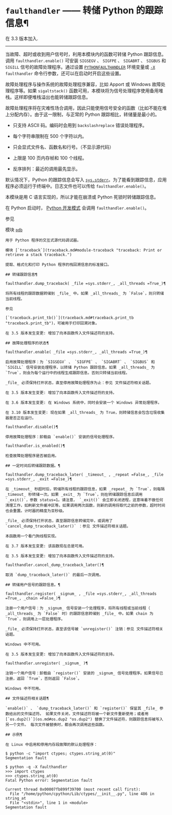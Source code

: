 # `faulthandler` —— 转储 Python 的跟踪信息¶

在 3.3 版本加入.

* * *

当故障、超时或收到用户信号时，利用本模块内的函数可转储 Python 跟踪信息。调用 `faulthandler.enable()` 可安装 `SIGSEGV` 、 `SIGFPE` 、 `SIGABRT` 、 `SIGBUS` 和 `SIGILL` 信号的故障处理程序。通过设置 [`PYTHONFAULTHANDLER`](1.%20命令行与环境.md#envvar-PYTHONFAULTHANDLER) 环境变量或 [`-X`](1.%20命令行与环境.md#cmdoption-X) `faulthandler` 命令行参数，还可以在启动时开启这些设置。

故障处理程序与操作系统的故障处理程序兼容，比如 Apport 或 Windows 故障处理程序等。如果 `sigaltstack()` 函数可用，本模块将为信号处理程序使用备用堆栈。这样即便堆栈溢出也能转储跟踪信息。

故障处理程序将在灾难性场合调用，因此只能使用信号安全的函数（比如不能在堆上分配内存）。由于这一限制，与正常的 Python 跟踪相比，转储量是最小的。

  * 只支持 ASCII 码。编码时会用到 `backslashreplace` 错误处理程序。

  * 每个字符串限制在 500 个字符以内。

  * 只会显式文件名、函数名和行号。（不显示源代码）

  * 上限是 100 页内存帧和 100 个线程。

  * 反序排列：最近的调用最先显示。

默认情况下，Python 的跟踪信息会写入 [`sys.stderr`](3.标准库/sys.md#sys.stderr "sys.stderr")。为了能看到跟踪信息，应用程序必须运行于终端中。日志文件也可以传给 `faulthandler.enable()`。

本模块是用 C 语言实现的，所以才能在崩溃或 Python 死锁时转储跟踪信息。

在 Python 启动时， [Python 开发模式](devmode.md#devmode) 会调用 `faulthandler.enable()`。

参见

模块 [`pdb`](pdb.md#module-pdb "pdb: The Python debugger for interactive interpreters.")

    

~~~
用于 Python 程序的交互式源代码调试器。

模块 [`traceback`](traceback.md#module-traceback "traceback: Print or retrieve a stack traceback.")
~~~
    

~~~
提取、格式化和打印 Python 程序的栈回溯信息的标准接口。

## 转储跟踪信息¶

faulthandler.dump_traceback( _file =sys.stderr_, _all_threads =True_)¶
~~~
    

~~~
将所有线程的跟踪数据转储到 _file_ 中。如果 _all_threads_ 为 `False`，则只转储当前线程。

参见

[`traceback.print_tb()`](traceback.md#traceback.print_tb "traceback.print_tb")，可被用于打印回溯对象。

在 3.5 版本发生变更: 增加了向本函数传入文件描述符的支持。

## 故障处理程序的状态¶

faulthandler.enable( _file =sys.stderr_, _all_threads =True_)¶
~~~
    

~~~
启用故障处理程序：为 `SIGSEGV` 、 `SIGFPE` 、 `SIGABRT` 、 `SIGBUS` 和 `SIGILL` 信号安装处理程序，以转储 Python 跟踪信息。如果 _all_threads_ 为 `True`，则会为每个运行中的线程生成跟踪信息。否则只转储当前线程。

_file_ 必须保持打开状态，直至停用故障处理程序为止：参见 文件描述符相关话题。

在 3.5 版本发生变更: 增加了向本函数传入文件描述符的支持。

在 3.6 版本发生变更: 在 Windows 系统中，同时会安装一个 Windows 异常处理程序。

在 3.10 版本发生变更: 现在如果 _all_threads_ 为 True，则转储信息会包含垃圾收集器是否正在运行。

faulthandler.disable()¶
~~~
    

~~~
停用故障处理程序：卸载由 `enable()` 安装的信号处理程序。

faulthandler.is_enabled()¶
~~~
    

~~~
检查故障处理程序是否被启用。

## 一定时间后转储跟踪数据。¶

faulthandler.dump_traceback_later( _timeout_ , _repeat =False_, _file =sys.stderr_, _exit =False_)¶
~~~
    

~~~
在 _timeout_ 秒超时后，转储所有线程的跟踪信息，如果 _repeat_ 为 `True`，则每隔 _timeout_ 秒转储一次。如果 _exit_ 为 `True`，则在转储跟踪信息后调用 `_exit()`，参数 status=1。请注意， `_exit()` 会立即关闭进程，这意味着不做任何清理工作，如刷新文件缓冲区等。如果调用两次函数，则新的调用将取代之前的参数，超时时间也会重置。计时器的精度为亚秒级。

_file_ 必须保持打开状态，直至跟踪信息转储完毕，或调用了 `cancel_dump_traceback_later()` ：参见 文件描述符相关话题。

本函数用一个看门狗线程实现。

在 3.7 版本发生变更: 该函数现在总是可用。

在 3.5 版本发生变更: 增加了向本函数传入文件描述符的支持。

faulthandler.cancel_dump_traceback_later()¶
~~~
    

~~~
取消 `dump_traceback_later()` 的最后一次调用。

## 转储用户信号的跟踪信息。¶

faulthandler.register( _signum_ , _file =sys.stderr_, _all_threads =True_, _chain =False_)¶
~~~
    

~~~
注册一个用户信号：为 _signum_ 信号安装一个处理程序，将所有线程或当前线程（ _all_threads_ 为 `False` 时）的跟踪信息转储到 _file_ 中。如果 chain 为 `True`，则调用上一层处理程序。

_file_ 必须保持打开状态，直至该信号被 `unregister()` 注销：参见 文件描述符相关话题。

Windows 中不可用。

在 3.5 版本发生变更: 增加了向本函数传入文件描述符的支持。

faulthandler.unregister( _signum_ )¶
~~~
    

~~~
注销一个用户信号：卸载由 `register()` 安装的 _signum_ 信号处理程序。如果信号已注册，返回 `True`，否则返回 `False`。

Windows 中不可用。

## 文件描述符相关话题¶

`enable()` 、 `dump_traceback_later()` 和 `register()` 保留其 _file_ 参数给出的文件描述符。 如果文件关闭，文件描述符将被一个新文件重新使用；或者用 [`os.dup2()`](os.md#os.dup2 "os.dup2") 替换了文件描述符，则跟踪信息将被写入另一个文件。 每次文件被替换时，都会再次调用这些函数。

## 示例¶

在 Linux 中启用和停用内存段故障的默认处理程序：
~~~
    
    
~~~
$ python -c "import ctypes; ctypes.string_at(0)"
Segmentation fault

$ python -q -X faulthandler
>>> import ctypes
>>> ctypes.string_at(0)
Fatal Python error: Segmentation fault

Current thread 0x00007fb899f39700 (most recent call first):
  File "/home/python/cpython/Lib/ctypes/__init__.py", line 486 in string_at
  File "<stdin>", line 1 in <module>
Segmentation fault
~~~

